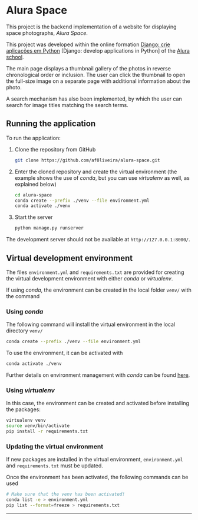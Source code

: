 # Alura Space

This project is the backend implementation of a website for displaying space
photographs, _Alura Space_.

This project was developed within the online formation [Django: crie aplicações
em Python](https://cursos.alura.com.br/formacao-django) \[Django: develop
applications in Python\] of the [Alura school](https://www.alura.com.br/).

The main page displays a thumbnail gallery of the photos in reverse
chronological order or inclusion.
The user can click the thumbnail to open the full-size image on a separate page
with additional information about the photo.

A search mechanism has also been implemented, by which the user can search for
image titles matching the search terms.

## Running the application

To run the application:

1. Clone the repository from GitHub

    ```sh
    git clone https://github.com/af0liveira/alura-space.git
    ```

2. Enter the cloned repository and create the virtual environment (the example
   shows the use of _conda_, but you can use _virtualenv_ as well, as explained
   below)

    ```sh
    cd alura-space
    conda create --prefix ./venv --file environment.yml
    conda activate ./venv
    ```

3. Start the server

    ```sh
    python manage.py runserver
    ```

The development server should not be available at `http://127.0.0.1:8000/`.

## Virtual development environment

The files `environment.yml` and `requirements.txt` are provided for creating the
virtual development environment with either _conda_ or _virtualenv_.

If using _conda_, the environment can be created in the local folder `venv/`
with the command

### Using _conda_

The following command will install the virtual environment in the local
directory `venv/`

```sh
conda create --prefix ./venv --file environment.yml
```

To use the environment, it can be activated with

```sh
conda activate ./venv
```

Further details on environment management with _conda_ can be found
[here](https://docs.conda.io/projects/conda/en/latest/user-guide/tasks/manage-environments.html#).

### Using _virtualenv_

In this case, the environment can be created and activated before installing the
packages:

```sh
virtualenv venv
source venv/bin/activate
pip install -r requirements.txt
```

### Updating the virtual environment

If new packages are installed in the virtual environment, `environment.yml` and
`requirements.txt` must be updated.

Once the environment has been activated, the following commands can be used

```sh
# Make sure that the venv has been activated!
conda list -e > environment.yml
pip list --format=freeze > requirements.txt
```

---
